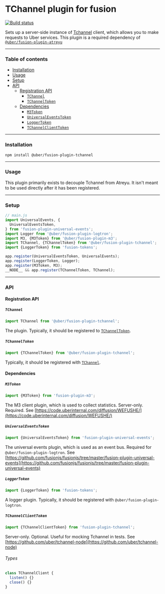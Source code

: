 # TChannel plugin for fusion

[![Build status](https://badge.buildkite.com/e962e49f800a98e953516b0d036bc66501ccb5e90dcd7eff2f.svg?branch=master)](https://buildkite.com/uber/fusionjs)

Sets up a server-side instance of [Tchannel](https://github.com/uber/tchannel-node) client, which allows you to make requests to Uber services. This plugin is a required dependency of [`@uber/fusion-plugin-atreyu`](/web/api/uber-fusion-plugin-atreyu)

---

### Table of contents

* [Installation](#installation)
* [Usage](#usage)
* [Setup](#setup)
* [API](#api)
  * [Registration API](#registration-api)
    * [`TChannel`](#tchannel)
    * [`TChannelToken`](#tchanneltoken)
  * [Dependencies](#dependencies)
    * [`M3Token`](#m3token)
    * [`UniversalEventsToken`](#universaleventstoken)
    * [`LoggerToken`](#loggertoken)
    * [`TChannelClientToken`](#tchannelclienttoken)

---

### Installation

```
npm install @uber/fusion-plugin-tchannel
```

---

### Usage

This plugin primarily exists to decouple Tchannel from Atreyu. It isn't meant to be used directly after it has been registered.

---

### Setup

```js
// main.js
import UniversalEvents, {
  UniversalEventsToken,
} from 'fusion-plugin-universal-events';
import Logger from '@uber/fusion-plugin-logtron';
import M3, {M3Token} from '@uber/fusion-plugin-m3';
import TChannel, {TChannelToken} from '@uber/fusion-plugin-tchannel';
import {LoggerToken} from 'fusion-tokens';

app.register(UniversalEventsToken, UniversalEvents);
app.register(LoggerToken, Logger);
app.register(M3Token, M3);
__NODE__ && app.register(TChannelToken, TChannel);
```

---

### API

#### Registration API

##### `TChannel`

```js
import TChannel from '@uber/fusion-plugin-tchannel';
```

The plugin. Typically, it should be registered to [`TChannelToken`](#tchanneltoken).

##### `TChannelToken`

```js
import {TChannelToken} from '@uber/fusion-plugin-tchannel';
```

Typically, it should be registered with [`TChannel`](#tchannel).

#### Dependencies

##### `M3Token`

```js
import {M3Token} from 'fusion-plugin-m3';
```

The M3 client plugin, which is used to collect statistics. Server-only. Required. See [https://code.uberinternal.com/diffusion/WEFUSHE/](https://code.uberinternal.com/diffusion/WEFUSHE/)

##### `UniversalEventsToken`

```js
import {UniversalEventsToken} from 'fusion-plugin-universal-events';
```

The universal events plugin, which is used as an event bus. Required for `@uber/fusion-plugin-logtron`. See [https://github.com/fusionjs/fusionjs/tree/master/fusion-plugin-universal-events](https://github.com/fusionjs/fusionjs/tree/master/fusion-plugin-universal-events)

##### `LoggerToken`

```js
import {LoggerToken} from 'fusion-tokens';
```

A logger plugin. Typically, it should be registered with `@uber/fusion-plugin-logtron`.

##### `TChannelClientToken`

```js
import {TChannelClientToken} from 'fusion-plugin-tchannel';
```

Server-only. Optional. Useful for mocking Tchannel in tests. See [https://github.com/uber/tchannel-node](https://github.com/uber/tchannel-node)

###### Types

```js
class TChannelClient {
  listen() {}
  close() {}
}
```
